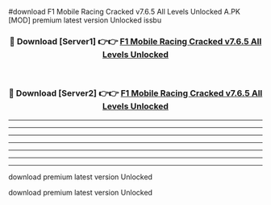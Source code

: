 #download F1 Mobile Racing Cracked v7.6.5 All Levels Unlocked A.PK [MOD] premium latest version Unlocked issbu 



<div align="center">
<h3>🔴 Download [Server1] 👉👉 <a href="https://download1apk.web.app/">F1 Mobile Racing Cracked v7.6.5 All Levels Unlocked</a></h3><br>

<h3>🔴 Download [Server2] 👉👉 <a href="https://download1apk.web.app/">F1 Mobile Racing Cracked v7.6.5 All Levels Unlocked</a></h3>
</div>





----------------------------------------------------------

----------------------------------------------------------

----------------------------------------------------------

----------------------------------------------------------

----------------------------------------------------------

----------------------------------------------------------

----------------------------------------------------------

download premium latest version Unlocked

download premium latest version Unlocked
